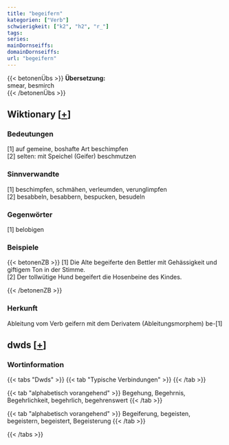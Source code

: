 ```yaml
---
title: "begeifern"
kategorien: ["Verb"]
schwierigkeit: ["k2", "h2", "r_"]
tags:
series:
mainDornseiffs:
domainDornseiffs:
url: "begeifern"
---
```


{{< betonenÜbs >}}
**Übersetzung:**  
smear, besmirch  
{{< /betonenÜbs >}}

## Wiktionary [[+](https://de.wiktionary.org/wiki/begeifern)]

### Bedeutungen
[1] auf gemeine, boshafte Art beschimpfen  
[2] selten: mit Speichel (Geifer) beschmutzen  

### Sinnverwandte
[1] beschimpfen, schmähen, verleumden, verunglimpfen  
[2] besabbeln, besabbern, bespucken, besudeln  

### Gegenwörter
[1] belobigen  

### Beispiele
{{< betonenZB >}}
[1] Die Alte begeiferte den Bettler mit Gehässigkeit und giftigem Ton in der Stimme.  
[2] Der tollwütige Hund begeifert die Hosenbeine des Kindes.  

{{< /betonenZB >}}
### Herkunft
Ableitung vom Verb geifern mit dem Derivatem (Ableitungsmorphem) be-[1]  



## dwds [[+](https://www.dwds.de/wb/begeifern)]

### Wortinformation
{{< tabs "Dwds" >}}
{{< tab "Typische Verbindungen" >}}
{{< /tab >}}

{{< tab "alphabetisch vorangehend" >}}
Begehung, Begehrnis, Begehrlichkeit, begehrlich, begehrenswert
{{< /tab >}}

{{< tab "alphabetisch vorangehend" >}}
Begeiferung, begeisten, begeistern, begeistert, Begeisterung
{{< /tab >}}

{{< /tabs >}}


